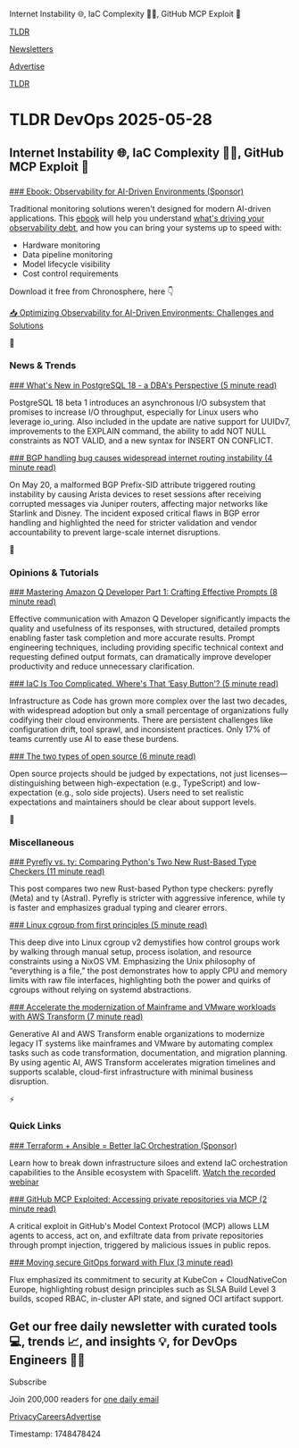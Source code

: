 Internet Instability 🌐, IaC Complexity 🧑‍💻, GitHub MCP Exploit 🥷

[TLDR](/)

[Newsletters](/newsletters)

[Advertise](https://advertise.tldr.tech/)

[TLDR](/)

# TLDR DevOps 2025-05-28

## Internet Instability 🌐, IaC Complexity 🧑‍💻, GitHub MCP Exploit 🥷

### 

[### Ebook: Observability for AI-Driven Environments (Sponsor)](https://chronosphere.io/resource/optimizing-observability-for-ai-driven-environments-challenges-and-solutions/?utm_medium=newsletter&amp;utm_source=tldr-devops&amp;utm_campaign=20250528)

Traditional monitoring solutions weren't designed for modern AI-driven applications. This [ebook](https://chronosphere.io/resource/optimizing-observability-for-ai-driven-environments-challenges-and-solutions/?utm_medium=newsletter&utm_source=tldr-devops&utm_campaign=20250528) will help you understand [what's driving your observability debt](https://chronosphere.io/resource/optimizing-observability-for-ai-driven-environments-challenges-and-solutions/?utm_medium=newsletter&utm_source=tldr-devops&utm_campaign=20250528), and how you can bring your systems up to speed with:

* Hardware monitoring
* Data pipeline monitoring
* Model lifecycle visibility
* Cost control requirements

Download it free from Chronosphere, here 👇

[📥 Optimizing Observability for AI-Driven Environments: Challenges and Solutions](https://chronosphere.io/resource/optimizing-observability-for-ai-driven-environments-challenges-and-solutions/?utm_medium=newsletter&utm_source=tldr-devops&utm_campaign=20250528)

📱

### News & Trends

[### What's New in PostgreSQL 18 - a DBA's Perspective (5 minute read)](https://www.bytebase.com/blog/what-is-new-in-postgres-18/?utm_source=tldrdevops)

PostgreSQL 18 beta 1 introduces an asynchronous I/O subsystem that promises to increase I/O throughput, especially for Linux users who leverage io\_uring. Also included in the update are native support for UUIDv7, improvements to the EXPLAIN command, the ability to add NOT NULL constraints as NOT VALID, and a new syntax for INSERT ON CONFLICT.

[### BGP handling bug causes widespread internet routing instability (4 minute read)](https://blog.benjojo.co.uk/post/bgp-attr-40-junos-arista-session-reset-incident?utm_source=tldrdevops)

On May 20, a malformed BGP Prefix-SID attribute triggered routing instability by causing Arista devices to reset sessions after receiving corrupted messages via Juniper routers, affecting major networks like Starlink and Disney. The incident exposed critical flaws in BGP error handling and highlighted the need for stricter validation and vendor accountability to prevent large-scale internet disruptions.

🚀

### Opinions & Tutorials

[### Mastering Amazon Q Developer Part 1: Crafting Effective Prompts (8 minute read)](https://aws.amazon.com/blogs/devops/mastering-amazon-q-developer-part-1-crafting-effective-prompts/?utm_source=tldrdevops)

Effective communication with Amazon Q Developer significantly impacts the quality and usefulness of its responses, with structured, detailed prompts enabling faster task completion and more accurate results. Prompt engineering techniques, including providing specific technical context and requesting defined output formats, can dramatically improve developer productivity and reduce unnecessary clarification.

[### IaC Is Too Complicated. Where's That ‘Easy Button'? (5 minute read)](https://thenewstack.io/iac-is-too-complicated-wheres-that-easy-button/?utm_source=tldrdevops)

Infrastructure as Code has grown more complex over the last two decades, with widespread adoption but only a small percentage of organizations fully codifying their cloud environments. There are persistent challenges like configuration drift, tool sprawl, and inconsistent practices. Only 17% of teams currently use AI to ease these burdens.

[### The two types of open source (6 minute read)](https://filiph.net/text/two-types-of-open-source.html?utm_source=tldrdevops)

Open source projects should be judged by expectations, not just licenses—distinguishing between high-expectation (e.g., TypeScript) and low-expectation (e.g., solo side projects). Users need to set realistic expectations and maintainers should be clear about support levels.

🎁

### Miscellaneous

[### Pyrefly vs. ty: Comparing Python's Two New Rust-Based Type Checkers (11 minute read)](https://blog.edward-li.com/tech/comparing-pyrefly-vs-ty/?utm_source=tldrdevops)

This post compares two new Rust-based Python type checkers: pyrefly (Meta) and ty (Astral). Pyrefly is stricter with aggressive inference, while ty is faster and emphasizes gradual typing and clearer errors.

[### Linux cgroup from first principles (5 minute read)](https://fzakaria.com/2025/05/26/linux-cgroup-from-first-principles?utm_source=tldrdevops)

This deep dive into Linux cgroup v2 demystifies how control groups work by walking through manual setup, process isolation, and resource constraints using a NixOS VM. Emphasizing the Unix philosophy of “everything is a file,” the post demonstrates how to apply CPU and memory limits with raw file interfaces, highlighting both the power and quirks of cgroups without relying on systemd abstractions.

[### Accelerate the modernization of Mainframe and VMware workloads with AWS Transform (7 minute read)](https://aws.amazon.com/blogs/aws/accelerate-the-modernization-of-mainframe-and-vmware-workloads-with-aws-transform/?utm_source=tldrdevops)

Generative AI and AWS Transform enable organizations to modernize legacy IT systems like mainframes and VMware by automating complex tasks such as code transformation, documentation, and migration planning. By using agentic AI, AWS Transform accelerates migration timelines and supports scalable, cloud-first infrastructure with minimal business disruption.

⚡️

### Quick Links

[### Terraform + Ansible = Better IaC Orchestration (Sponsor)](https://events.spacelift.io/terraform-ansible-better-together?utm_source=tldr&amp;utm_medium=email&amp;utm_content=quick-link)

Learn how to break down infrastructure siloes and extend IaC orchestration capabilities to the Ansible ecosystem with Spacelift. [Watch the recorded webinar](https://events.spacelift.io/terraform-ansible-better-together?utm_source=tldr&utm_medium=email&utm_content=quick-link)

[### GitHub MCP Exploited: Accessing private repositories via MCP (2 minute read)](https://simonwillison.net/2025/May/26/github-mcp-exploited/?utm_source=tldrdevops)

A critical exploit in GitHub's Model Context Protocol (MCP) allows LLM agents to access, act on, and exfiltrate data from private repositories through prompt injection, triggered by malicious issues in public repos.

[### Moving secure GitOps forward with Flux (3 minute read)](https://www.cncf.io/blog/2025/05/19/moving-secure-gitops-forward-with-flux/?utm_source=tldrdevops)

Flux emphasized its commitment to security at KubeCon + CloudNativeCon Europe, highlighting robust design principles such as SLSA Build Level 3 builds, scoped RBAC, in-cluster API state, and signed OCI artifact support.

## Get our free daily newsletter with curated tools 💻, trends 📈, and insights 💡, for DevOps Engineers 👨‍💻

Subscribe

Join 200,000 readers for [one daily email](/api/latest/devops)

[Privacy](/privacy)[Careers](https://jobs.ashbyhq.com/tldr.tech)[Advertise](/devops/advertise)

Timestamp: 1748478424